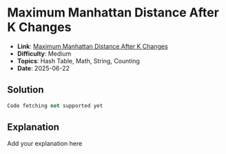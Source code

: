 # Maximum Manhattan Distance After K Changes
- **Link**: [Maximum Manhattan Distance After K Changes](https://leetcode.com/problems/maximum-manhattan-distance-after-k-changes)
- **Difficulty**: Medium
- **Topics**: Hash Table, Math, String, Counting
- **Date**: 2025-06-22

## Solution
```python
Code fetching not supported yet
```

## Explanation

Add your explanation here

